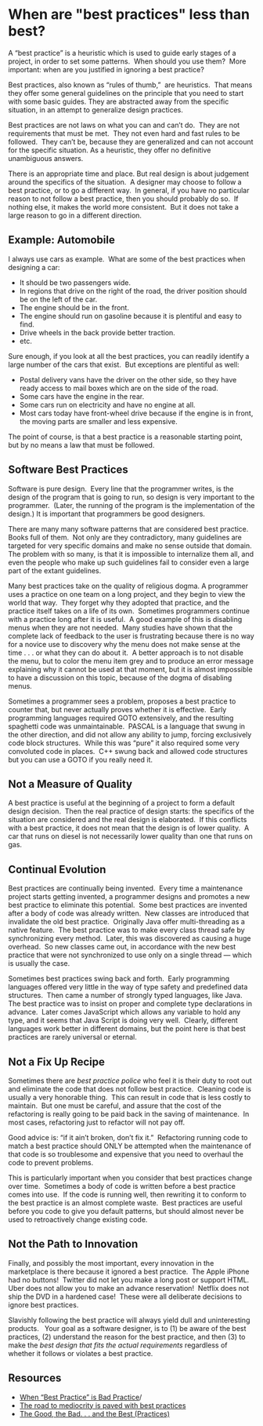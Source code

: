 #  When are "best practices" less than best?

A “best practice” is a heuristic which is used to guide early stages of a project, in order to set some patterns.  When should you use them?  More important: when are you justified in ignoring a best practice? 

Best practices, also known as “rules of thumb,”  are heuristics.  That means they offer some general guidelines on the principle that you need to start with some basic guides. They are abstracted away from the specific situation, in an attempt to generalize design practices. 

Best practices are not laws on what you can and can’t do.  They are not requirements that must be met.  They not even hard and fast rules to be followed.  They can’t be, because they are generalized and can not account for the specific situation. As a heuristic, they offer no definitive unambiguous answers. 

There is an appropriate time and place. But real design is about judgement around the specifics of the situation.  A designer may choose to follow a best practice, or to go a different way.  In general, if you have no particular reason to not follow a best practice, then you should probably do so.  If nothing else, it makes the world more consistent.  But it does not take a large reason to go in a different direction.

## Example: Automobile

I always use cars as example.  What are some of the best practices when designing a car:

*   It should be two passengers wide.
*   In regions that drive on the right of the road, the driver position should be on the left of the car.
*   The engine should be in the front.
*   The engine should run on gasoline because it is plentiful and easy to find.
*   Drive wheels in the back provide better traction.
*   etc.

Sure enough, if you look at all the best practices, you can readily identify a large number of the cars that exist.  But exceptions are plentiful as well:

*   Postal delivery vans have the driver on the other side, so they have ready access to mail boxes which are on the side of the road.
*   Some cars have the engine in the rear.
*   Some cars run on electricity and have no engine at all.
*   Most cars today have front-wheel drive because if the engine is in front, the moving parts are smaller and less expensive.

The point of course, is that a best practice is a reasonable starting point, but by no means a law that must be followed.

## Software Best Practices

Software is pure design.  Every line that the programmer writes, is the design of the program that is going to run, so design is very important to the programmer.  (Later, the running of the program is the implementation of the design.) It is important that programmers be good designers. 

There are many many software patterns that are considered best practice.  Books full of them.  Not only are they contradictory, many guidelines are targeted for very specific domains and make no sense outside that domain.  The problem with so many, is that it is impossible to internalize them all, and even the people who make up such guidelines fail to consider even a large part of the extant guidelines. 

Many best practices take on the quality of religious dogma. A programmer uses a practice on one team on a long project, and they begin to view the world that way.  They forget why they adopted that practice, and the practice itself takes on a life of its own.  Sometimes programmers continue with a practice long after it is useful.  A good example of this is disabling menus when they are not needed.  Many studies have shown that the complete lack of feedback to the user is frustrating because there is no way for a novice use to discovery why the menu does not make sense at the time . . . or what they can do about it.  A better approach is to not disable the menu, but to color the menu item grey and to produce an error message explaining why it cannot be used at that moment, but it is almost impossible to have a discussion on this topic, because of the dogma of disabling menus. 

Sometimes a programmer sees a problem, proposes a best practice to counter that, but never actually proves whether it is effective.  Early programming languages required GOTO extensively, and the resulting spaghetti code was unmaintainable.  PASCAL is a language that swung in the other direction, and did not allow any ability to jump, forcing exclusively code block structures.  While this was “pure” it also required some very convoluted code in places.  C++ swung back and allowed code structures but you can use a GOTO if you really need it.

## Not a Measure of Quality

A best practice is useful at the beginning of a project to form a default design decision.  Then the real practice of design starts: the specifics of the situation are considered and the real design is elaborated.  If this conflicts with a best practice, it does not mean that the design is of lower quality.  A car that runs on diesel is not necessarily lower quality than one that runs on gas.

## Continual Evolution

Best practices are continually being invented.  Every time a maintenance project starts getting invented, a programmer designs and promotes a new best practice to eliminate this potential.  Some best practices are invented after a body of code was already written.  New classes are introduced that invalidate the old best practice.  Originally Java offer multi-threading as a native feature.  The best practice was to make every class thread safe by synchronizing every method.  Later, this was discovered as causing a huge overhead.  So new classes came out, in accordance with the new best practice that were not synchronized to use only on a single thread — which is usually the case. 

Sometimes best practices swing back and forth.  Early programming languages offered very little in the way of type safety and predefined data structures.  Then came a number of strongly typed languages, like Java.  The best practice was to insist on proper and complete type declarations in advance.  Later comes JavaScript which allows any variable to hold any type, and it seems that Java Script is doing very well.  Clearly, different languages work better in different domains, but the point here is that best practices are rarely universal or eternal.

## Not a Fix Up Recipe

Sometimes there are _best practice police_ who feel it is their duty to root out and eliminate the code that does not follow best practice.  Cleaning code is usually a very honorable thing.  This can result in code that is less costly to maintain.  But one must be careful, and assure that the cost of the refactoring is really going to be paid back in the saving of maintenance.  In most cases, refactoring just to refactor will not pay off. 

Good advice is: “if it ain’t broken, don’t fix it.”  Refactoring running code to match a best practice should ONLY be attempted when the maintenance of that code is so troublesome and expensive that you need to overhaul the code to prevent problems. 

This is particularly important when you consider that best practices change over time.  Sometimes a body of code is written before a best practice comes into use.  If the code is running well, then rewriting it to conform to the best practice is an almost complete waste.  Best practices are useful before you code to give you default patterns, but should almost never be used to retroactively change existing code.

## Not the Path to Innovation

Finally, and possibly the most important, every innovation in the marketplace is there because it ignored a best practice.  The Apple iPhone had no buttons!  Twitter did not let you make a long post or support HTML.  Uber does not allow you to make an advance reservation!  Netflix does not ship the DVD in a hardened case!  These were all deliberate decisions to ignore best practices. 

Slavishly following the best practice will always yield dull and uninteresting products.   Your goal as a software designer, is to (1) be aware of the best practices, (2) understand the reason for the best practice, and then (3) to make the _best design that fits the actual requirements_ regardless of whether it follows or violates a best practice.

## Resources

*   [When “Best Practice” is Bad Practice](http://hildygottlieb.com/2009/09/20/when-%E2%80%9Cbest-practice%E2%80%9D-is-bad-practice)/
*   [The road to mediocrity is paved with best practices](https://www.invisionapp.com/blog/mediocrity-best-practices/)
*   [The Good, the Bad. . . and the Best (Practices)](http://opendatacon.org/good-bad-best-practices/)